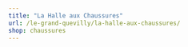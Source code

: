 ```yaml
---
title: "La Halle aux Chaussures"
url: /le-grand-quevilly/la-halle-aux-chaussures/
shop: chaussures
---
```

